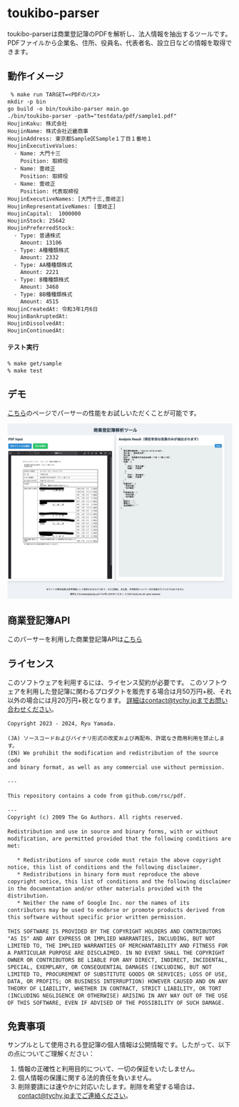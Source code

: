 # toukibo-parser
toukibo-parserは商業登記簿のPDFを解析し、法人情報を抽出するツールです。PDFファイルから企業名、住所、役員名、代表者名、設立日などの情報を取得できます。

## 動作イメージ
```
 % make run TARGET=<PDFのパス>
mkdir -p bin
go build -o bin/toukibo-parser main.go
./bin/toukibo-parser -path="testdata/pdf/sample1.pdf"
HoujinKaku: 株式会社
HoujinName: 株式会社近畿商事
HoujinAddress: 東京都Sample区Sample１丁目１番地１
HoujinExecutiveValues: 
  - Name: 大門十三
    Position: 取締役
  - Name: 壹岐正
    Position: 取締役
  - Name: 壹岐正
    Position: 代表取締役
HoujinExecutiveNames: [大門十三,壹岐正]
HoujinRepresentativeNames: [壹岐正]
HoujinCapital:  1000000
HoujinStock: 25642
HoujinPreferredStock: 
  - Type: 普通株式
    Amount: 13106
  - Type: A種種類株式
    Amount: 2332
  - Type: AA種種類株式
    Amount: 2221
  - Type: B種種類株式
    Amount: 3468
  - Type: BB種種類株式
    Amount: 4515
HoujinCreatedAt: 令和3年1月6日
HoujinBankruptedAt: 
HoujinDissolvedAt: 
HoujinContinuedAt: 
```

#### テスト実行
```
% make get/sample
% make test
```

## デモ
[こちら](https://toukibo-parser-demo.tychy.jp/)のページでパーサーの性能をお試しいただくことが可能です。

![デモ](https://github.com/tychy/toukibo-parser/blob/main/parser-demo.jpg)

## 商業登記簿API
このパーサーを利用した商業登記簿APIは[こちら](https://toukikun-docs.tychy.jp/)

## ライセンス
このソフトウェアを利用するには、ライセンス契約が必要です。
このソフトウェアを利用した登記簿に関わるプロダクトを販売する場合は月50万円+税、それ以外の場合には月20万円+税となります。
詳細はcontact@tychy.jpまでお問い合わせください。

```
Copyright 2023 - 2024, Ryu Yamada.

(JA) ソースコードおよびバイナリ形式の改変および再配布、許諾なき商用利用を禁止します。
(EN) We prohibit the modification and redistribution of the source code
and binary format, as well as any commercial use without permission.

---

This repository contains a code from github.com/rsc/pdf.

---
Copyright (c) 2009 The Go Authors. All rights reserved.

Redistribution and use in source and binary forms, with or without
modification, are permitted provided that the following conditions are
met:

   * Redistributions of source code must retain the above copyright
notice, this list of conditions and the following disclaimer.
   * Redistributions in binary form must reproduce the above
copyright notice, this list of conditions and the following disclaimer
in the documentation and/or other materials provided with the
distribution.
   * Neither the name of Google Inc. nor the names of its
contributors may be used to endorse or promote products derived from
this software without specific prior written permission.

THIS SOFTWARE IS PROVIDED BY THE COPYRIGHT HOLDERS AND CONTRIBUTORS
"AS IS" AND ANY EXPRESS OR IMPLIED WARRANTIES, INCLUDING, BUT NOT
LIMITED TO, THE IMPLIED WARRANTIES OF MERCHANTABILITY AND FITNESS FOR
A PARTICULAR PURPOSE ARE DISCLAIMED. IN NO EVENT SHALL THE COPYRIGHT
OWNER OR CONTRIBUTORS BE LIABLE FOR ANY DIRECT, INDIRECT, INCIDENTAL,
SPECIAL, EXEMPLARY, OR CONSEQUENTIAL DAMAGES (INCLUDING, BUT NOT
LIMITED TO, PROCUREMENT OF SUBSTITUTE GOODS OR SERVICES; LOSS OF USE,
DATA, OR PROFITS; OR BUSINESS INTERRUPTION) HOWEVER CAUSED AND ON ANY
THEORY OF LIABILITY, WHETHER IN CONTRACT, STRICT LIABILITY, OR TORT
(INCLUDING NEGLIGENCE OR OTHERWISE) ARISING IN ANY WAY OUT OF THE USE
OF THIS SOFTWARE, EVEN IF ADVISED OF THE POSSIBILITY OF SUCH DAMAGE.
```
## 免責事項
サンプルとして使用される登記簿の個人情報は公開情報です。したがって、以下の点についてご理解ください：

1. 情報の正確性と利用目的について、一切の保証をいたしません。
2. 個人情報の保護に関する法的責任を負いません。
3. 削除要請には速やかに対応いたします。削除を希望する場合は、contact@tychy.jpまでご連絡ください。
